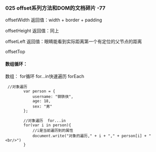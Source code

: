 ### 025 offset系列方法和DOM的文档碎片    -77

offsetWidth    返回值：width + border + padding

offsetHeight   返回值：同上

offsetLeft     返回值：眼睛能看到实际距离第一个有定位的父节点的距离

offsetTop



#### 数组循环：

数组：
    for循环
    for...in快速遍历
    forEach

```
 //对象遍历
        var person = {
            username: "钢铁侠",
            age: 18,
            sex: "男"
        };

        //对象遍历  for...in
        for(var i in person){
            //i是当前遍历到的属性
            document.write("对象的遍历," + i + "," + person[i] + "<br/>")
        }

```

